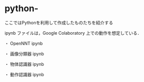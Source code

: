 # python-
ここではPythonを利用して作成したものたちを紹介する

ipynb ファイルは，Google Colaboratory 上での動作を想定している．

・
OpenNNT ipynb

・
画像分類器 ipynb

・
物体認識器 ipynb

・
動作認識器 ipynb







